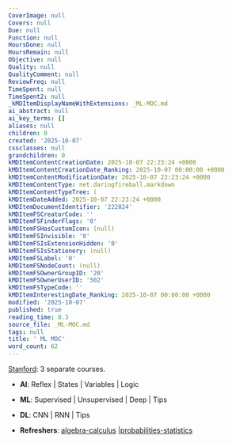 ```yaml
---
CoverImage: null
Covers: null
Due: null
Function: null
HoursDone: null
HoursRemain: null
Objective: null
Quality: null
QualityComment: null
ReviewFreq: null
TimeSpent: null
TimeSpent2: null
_kMDItemDisplayNameWithExtensions: _ML-MOC.md
ai_abstract: null
ai_key_terms: []
aliases: null
children: 0
created: '2025-10-07'
cssclasses: null
grandchildren: 0
kMDItemContentCreationDate: 2025-10-07 22:23:24 +0000
kMDItemContentCreationDate_Ranking: 2025-10-07 00:00:00 +0000
kMDItemContentModificationDate: 2025-10-07 22:23:24 +0000
kMDItemContentType: net.daringfireball.markdown
kMDItemContentTypeTree: (
kMDItemDateAdded: 2025-10-07 22:23:24 +0000
kMDItemDocumentIdentifier: '222824'
kMDItemFSCreatorCode: ''
kMDItemFSFinderFlags: '0'
kMDItemFSHasCustomIcon: (null)
kMDItemFSInvisible: '0'
kMDItemFSIsExtensionHidden: '0'
kMDItemFSIsStationery: (null)
kMDItemFSLabel: '0'
kMDItemFSNodeCount: (null)
kMDItemFSOwnerGroupID: '20'
kMDItemFSOwnerUserID: '502'
kMDItemFSTypeCode: ''
kMDItemInterestingDate_Ranking: 2025-10-07 00:00:00 +0000
modified: '2025-10-07'
published: true
reading_time: 0.3
source_file: _ML-MOC.md
tags: null
title: ' ML MOC'
word_count: 62
---
```


[Stanford](https://stanford.edu/~shervine/teaching/cs-229): 3 separate courses.

- **AI**: Reflex | States | Variables | Logic

- **ML**: Supervised | Unsupervised | Deep | Tips

- **DL**: CNN | RNN | Tips

- **Refreshers**: [algebra-calculus](https://github.com/afshinea/stanford-cs-229-machine-learning/blob/master/en/refresher-algebra-calculus.pdf) |[probabilities-statistics](https://github.com/afshinea/stanford-cs-229-machine-learning/blob/master/en/refresher-probabilities-statistics.pdf)